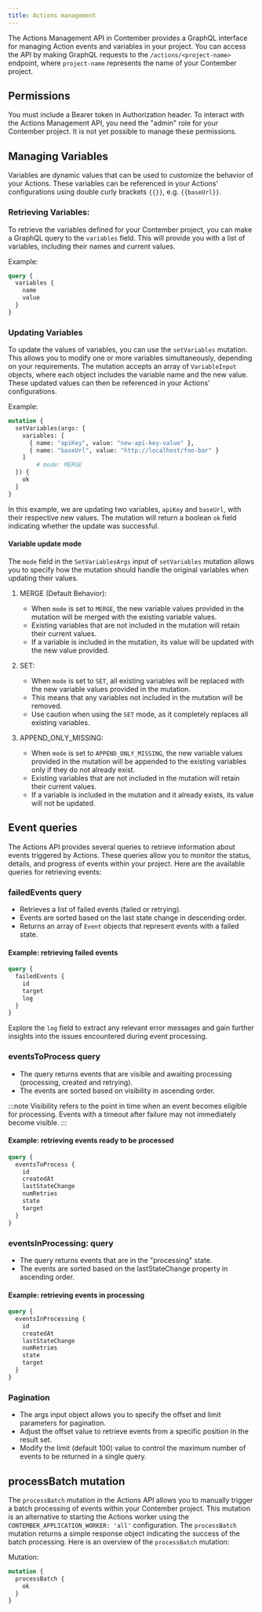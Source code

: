 ```yaml
---
title: Actions management
---
```


The Actions Management API in Contember provides a GraphQL interface for managing Action events and variables in your project. You can access the API by making GraphQL requests to the `/actions/<project-name>` endpoint, where `project-name` represents the name of your Contember project.

## Permissions
You must include a Bearer token in Authorization header. To interact with the Actions Management API, you need the "admin" role for your Contember project. It is not yet possible to manage these permissions.

## Managing Variables

Variables are dynamic values that can be used to customize the behavior of your Actions. These variables can be referenced in your Actions' configurations using double curly brackets `{{}}`, e.g. `{{baseUrl}}`.

### Retrieving Variables:
To retrieve the variables defined for your Contember project, you can make a GraphQL query to the `variables` field. This will provide you with a list of variables, including their names and current values. 

Example:

```graphql
query {
  variables {
    name
    value
  }
}
```

### Updating Variables

To update the values of variables, you can use the `setVariables` mutation. This allows you to modify one or more variables simultaneously, depending on your requirements. The mutation accepts an array of `VariableInput` objects, where each object includes the variable name and the new value. These updated values can then be referenced in your Actions' configurations.

Example:

```graphql
mutation {
  setVariables(args: {
    variables: [
      { name: "apiKey", value: "new-api-key-value" },
      { name: "baseUrl", value: "http://localhost/foo-bar" }
    ]
		# mode: MERGE
  }) {
    ok
  }
}
```

In this example, we are updating two variables, `apiKey` and `baseUrl`, with their respective new values. The mutation will return a boolean `ok` field indicating whether the update was successful.

#### Variable update mode

The `mode` field in the `SetVariablesArgs` input of `setVariables` mutation allows you to specify how the mutation should handle the original variables when updating their values. 

1. MERGE (Default Behavior):
	- When `mode` is set to `MERGE`, the new variable values provided in the mutation will be merged with the existing variable values.
	- Existing variables that are not included in the mutation will retain their current values.
	- If a variable is included in the mutation, its value will be updated with the new value provided.

2. SET:
	- When `mode` is set to `SET`, all existing variables will be replaced with the new variable values provided in the mutation.
	- This means that any variables not included in the mutation will be removed.
	- Use caution when using the `SET` mode, as it completely replaces all existing variables.

3. APPEND_ONLY_MISSING:
	- When `mode` is set to `APPEND_ONLY_MISSING`, the new variable values provided in the mutation will be appended to the existing variables only if they do not already exist.
	- Existing variables that are not included in the mutation will retain their current values.
	- If a variable is included in the mutation and it already exists, its value will not be updated.


## Event queries

The Actions API provides several queries to retrieve information about events triggered by Actions. These queries allow you to monitor the status, details, and progress of events within your project. Here are the available queries for retrieving events:

### failedEvents query
	
- Retrieves a list of failed events (failed or retrying).
- Events are sorted based on the last state change in descending order.
- Returns an array of `Event` objects that represent events with a failed state.

#### Example: retrieving failed events

```graphql
query {
  failedEvents {
    id
    target
    log
  }
}
```

Explore the `log` field to extract any relevant error messages and gain further insights into the issues encountered during event processing.

### eventsToProcess query

- The  query returns events that are visible and awaiting processing (processing, created and retrying).
- The events are sorted based on visibility in ascending order.

:::note
Visibility refers to the point in time when an event becomes eligible for processing. Events with a timeout after failure may not immediately become visible.
:::

#### Example: retrieving events ready to be processed

```graphql
query {
  eventsToProcess {
    id
    createdAt
    lastStateChange
    numRetries
    state
    target
  }
}
```

### eventsInProcessing: query

- The query returns events that are in the "processing" state.
- The events are sorted based on the lastStateChange property in ascending order.

#### Example: retrieving events in processing

```graphql
query {
  eventsInProcessing {
    id
    createdAt
    lastStateChange
    numRetries
    state
    target
  }
}
```


### Pagination

- The args input object allows you to specify the offset and limit parameters for pagination.
- Adjust the offset value to retrieve events from a specific position in the result set.
- Modify the limit (default 100) value to control the maximum number of events to be returned in a single query.

## processBatch mutation

The `processBatch` mutation in the Actions API allows you to manually trigger a batch processing of events within your Contember project. This mutation is an alternative to starting the Actions worker using the `CONTEMBER_APPLICATION_WORKER: 'all'` configuration. The `processBatch` mutation returns a simple response object indicating the success of the batch processing. Here is an overview of the `processBatch` mutation:

Mutation:

```graphql
mutation {
  processBatch {
    ok
  }
}
```

